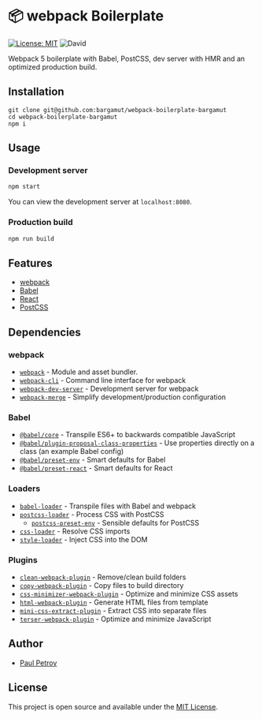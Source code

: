 # 📦 webpack Boilerplate

[![License: MIT](https://img.shields.io/badge/License-MIT-blue.svg)](https://opensource.org/licenses/MIT) ![David](https://img.shields.io/david/dev/bargamut/webpack-boilerplate-bargamut)

Webpack 5 boilerplate with Babel, PostCSS, dev server with HMR and an optimized production build.

## Installation

```
git clone git@github.com:bargamut/webpack-boilerplate-bargamut
cd webpack-boilerplate-bargamut
npm i
```

## Usage

### Development server

```bash
npm start
```

You can view the development server at `localhost:8080`.

### Production build

```bash
npm run build
```

## Features

- [webpack](https://webpack.js.org/)
- [Babel](https://babeljs.io/)
- [React](https://reactjs.org/)
- [PostCSS](https://postcss.org/)

## Dependencies

### webpack

- [`webpack`](https://github.com/webpack/webpack) - Module and asset bundler.
- [`webpack-cli`](https://github.com/webpack/webpack-cli) - Command line interface for webpack
- [`webpack-dev-server`](https://github.com/webpack/webpack-dev-server) - Development server for webpack
- [`webpack-merge`](https://github.com/survivejs/webpack-merge) - Simplify development/production configuration
<!-- - [`cross-env`](https://github.com/kentcdodds/cross-env) - Cross platform configuration -->

### Babel

- [`@babel/core`](https://www.npmjs.com/package/@babel/core) - Transpile ES6+ to backwards compatible JavaScript
- [`@babel/plugin-proposal-class-properties`](https://babeljs.io/docs/en/babel-plugin-proposal-class-properties) - Use properties directly on a class (an example Babel config)
- [`@babel/preset-env`](https://babeljs.io/docs/en/babel-preset-env) - Smart defaults for Babel
- [`@babel/preset-react`](https://babeljs.io/docs/en/babel-preset-env) - Smart defaults for React

### Loaders

- [`babel-loader`](https://webpack.js.org/loaders/babel-loader/) - Transpile files with Babel and webpack
- [`postcss-loader`](https://webpack.js.org/loaders/postcss-loader/) - Process CSS with PostCSS
  - [`postcss-preset-env`](https://www.npmjs.com/package/postcss-preset-env) - Sensible defaults for PostCSS
- [`css-loader`](https://webpack.js.org/loaders/css-loader/) - Resolve CSS imports
- [`style-loader`](https://webpack.js.org/loaders/style-loader/) - Inject CSS into the DOM

### Plugins

- [`clean-webpack-plugin`](https://github.com/johnagan/clean-webpack-plugin) - Remove/clean build folders
- [`copy-webpack-plugin`](https://github.com/webpack-contrib/copy-webpack-plugin) - Copy files to build directory
- [`css-minimizer-webpack-plugin`](https://github.com/webpack-contrib/css-minimizer-webpack-plugin) - Optimize and minimize CSS assets
- [`html-webpack-plugin`](https://github.com/jantimon/html-webpack-plugin) - Generate HTML files from template
- [`mini-css-extract-plugin`](https://github.com/webpack-contrib/mini-css-extract-plugin) - Extract CSS into separate files
- [`terser-webpack-plugin`](https://github.com/webpack-contrib/terser-webpack-plugin) - Optimize and minimize JavaScript

## Author

- [Paul Petrov](https://bargamut.ru)

## License

This project is open source and available under the [MIT License](LICENSE).